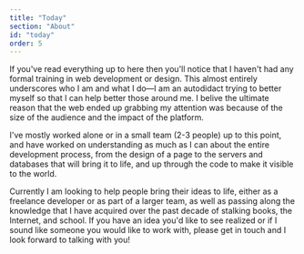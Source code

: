 ```yaml
---
title: "Today"
section: "About"
id: "today"
order: 5
---
```


If you've read everything up to here then you'll notice that I haven't had any formal training in web development or design. This almost entirely underscores who I am and what I do—I am an autodidact trying to better myself so that I can help better those around me. I belive the ultimate reason that the web ended up grabbing my attention was because of the size of the audience and the impact of the platform.

I've mostly worked alone or in a small team (2-3 people) up to this point, and have worked on understanding as much as I can about the entire development process, from the design of a page to the servers and databases that will bring it to life, and up through the code to make it visible to the world.

Currently I am looking to help people bring their ideas to life, either as a freelance developer or as part of a larger team, as well as passing along the knowledge that I have acquired over the past decade of stalking books, the Internet, and school. If you have an idea you'd like to see realized or if I sound like someone you would like to work with, please get in touch and I look forward to talking with you!
